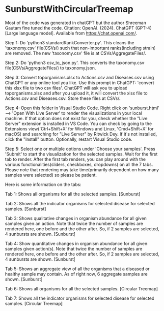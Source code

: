 # SunburstWithCircularTreemap

Most of the code was generated in chatGPT but the author Shreeman Gautam fine tuned the code. Citation: OpenAI. (2024). ChatGPT (GPT-4) [Large language model]. Available from https://chat.openai.com/.

Step 1: Do 'python3 standardRankConverter.py'. This cleans the 'taxonomy.csv' file(CSVs/) such that non-important ranks(including strain) are removed. The new 'taxonomy.csv' file is at CSVs/AggregateFiles/.

Step 2: Do 'python3 csv_to_json.py'. This converts the taxonomy.csv file(CSVs/AggregateFiles/) to taxonomy.json.

Step 3: Convert toporganisms.xlsx to Actions.csv and Diseases.csv using ChatGPT or any online tool you like. Use this prompt in ChatGPT: 'convert this xlsx file to two csv files'. ChatGPT will ask you to upload toporganisms.xlsx and after you upload it, it will convert the xlsx file to Actions.csv and Diseases.csv. Store these files at CSVs/.

Step 4: Open this folder in Visual Studio Code. Right click on 'sunburst.html' --> 'Open With Live Server' to render the visualizations in your local machine.  If that option does not exist for you, check whether the "Live Server" extension is installed in VS Code. You can check by going to the Extensions view('Ctrl+Shift+X' for Windows and Linux, 'Cmd+Shift+X' for macOS) and searching for "Live Server" by Ritwick Dey. If it's not installed, click the "Install" button. Optionally, restart Visual Studio code.

Step 5: Select one or multiple options under 'Choose your samples'. Press 'Submit' to start the visualization for the selected samples. Wait for the first tab to render. After the first tab renders, you can play around with the various functionalities(sliders, checkboxes, dropdowns) on all the 7 tabs. Please note that rendering may take time(primarily dependent on how many samples were selected) so please be patient. 

Here is some information on the tabs:

Tab 1: Shows all organisms for all the selected samples. [Sunburst]

Tab 2: Shows all the indicator organisms for selected disease for selected samples. [Sunburst]

Tab 3: Shows qualitative changes in organism abundance for all given samples given an action. Note that twice the number of samples are rendered here, one before and the other after. So, if 2 samples are selected, 4 sunbursts are shown. [Sunburst]

Tab 4: Show quantitative changes in organism abundance for all given samples given action(s). Note that twice the number of samples are rendered here, one before and the other after. So, if 2 samples are selected, 4 sunbursts are shown. [Sunburst]

Tab 5: Shows an aggregate view of all the organisms that a diseased or healthy sample may contain. As of right now, 6 aggregate samples are shown. [Sunburst]

Tab 6: Shows all organisms for all the selected samples. [Circular Treemap]

Tab 7: Shows all the indicator organisms for selected disease for selected samples. [Circular Treemap]









